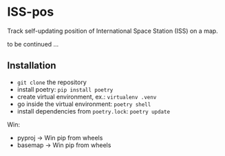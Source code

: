 # ISS-pos

Track self-updating position of International Space Station (ISS) on a map.

to be continued ...

## Installation

* `git clone` the repository
* install poetry: `pip install poetry`
* create virtual environment, ex.: `virtualenv .venv`
* go inside the virtual environment: `poetry shell`
* install dependencies from `poetry.lock`: `poetry update`

Win:
* pyproj -> Win pip from wheels
* basemap -> Win pip from wheels
